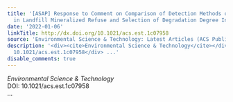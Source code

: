 ```yaml
---
title: '[ASAP] Response to Comment on Comparison of Detection Methods of Microplastics
  in Landfill Mineralized Refuse and Selection of Degradation Degree Indexes'
date: '2022-01-06'
linkTitle: http://dx.doi.org/10.1021/acs.est.1c07958
source: 'Environmental Science & Technology: Latest Articles (ACS Publications)'
description: '<div><cite>Environmental Science & Technology</cite></div><div>DOI:
  10.1021/acs.est.1c07958</div> ...'
disable_comments: true
---
```

<div><cite>Environmental Science & Technology</cite></div><div>DOI: 10.1021/acs.est.1c07958</div> ...